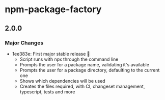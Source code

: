 # npm-package-factory

## 2.0.0

### Major Changes

- 1ee383e: First major stable release 🎉
  - Script runs with npx through the command line
  - Prompts the user for a package name, validating it's available
  - Prompts the user for a package directory, defaulting to the current one
  - Shows which dependencies will be used
  - Creates the files required, with CI, changeset management, typescript, tests and more
